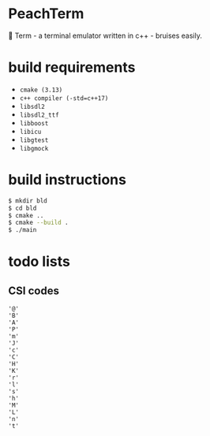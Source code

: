 # PeachTerm

🍑 Term - a terminal emulator written in c++ - bruises easily.

# build requirements

- `cmake (3.13)`
- `c++ compiler (-std=c++17)`
- `libsdl2`
- `libsdl2_ttf`
- `libboost`
- `libicu`
- `libgtest`
- `libgmock`

# build instructions
```sh
$ mkdir bld
$ cd bld
$ cmake ..
$ cmake --build .
$ ./main

```

# todo lists

## CSI codes
```
'@'
'B'
'A'
'P'
'm'
'J'
'c'
'C'
'H'
'K'
'r'
'l'
's'
'h'
'M'
'L'
'n'
't'
```
